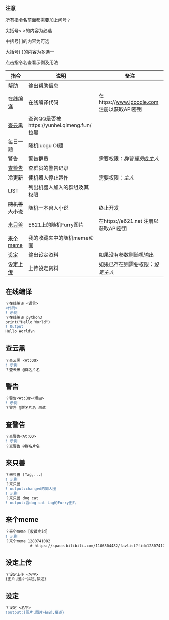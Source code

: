 ### 注意

所有指令名前面都需要加上问号`？`

尖括号< >的内容为必选

中括号[ ]的内容为可选

大括号{ }的内容为多选一

点击指令名查看示例及用法

| 指令| 说明 | 备注 |
| ------ | ----------- | -------- | 
| 帮助| 输出帮助信息 | |
| [在线编译](#在线编译)| 在线编译代码  | 在https://www.jdoodle.com 注册以获取API密钥|
| [查云黑](#查云黑)| 查询QQ是否被https://yunhei.qimeng.fun/ 拉黑 | |
| 每日一题| 随机luogu OI题 | |
| [警告](#警告)| 警告群员 | 需要权限：*群管理员*或*主人* |
| [查警告](#查警告)| 查群员的警告记录 |  |
| 冷更新| 使机器人停止运作 | 需要权限：*主人* |
| LIST| 列出机器人加入的群组及其权限 |  |
| ~~随机兽人小说~~| 随机一本兽人小说 | 终止开发 |
| [来只兽](#来只兽) | E621上的随机Furry图片 | 在https://e621.net 注册以获取API密钥 |
| [来个meme](#来个meme) | 我的收藏夹中的随机meme动画 |  |
| [设定](#设定) | 输出设定资料 | 如果没有参数则随机输出 |
| [设定上传](#设定上传) | 上传设定资料 | 如果已存在则需要权限：*设定主人* |

## 在线编译
```diff
？在线编译 <语言>
<代码>
! 示例
？在线编译 python3
print("Hello World")
! Output
Hello World\n
```

## 查云黑

```diff
？查云黑 <At:QQ>
! 示例
？查云黑 @群名片名
```
## 警告

```diff
？警告<At:QQ><理由>
! 示例
？警告 @群名片名 测试
```
## 查警告

```diff
？查警告<At:QQ>
! 示例
？查警告 @群名片名
```
## 来只兽

```diff
？来只兽 [Tag,...]
! 示例
？来只兽
! output:changed的同人图
! 示例
？来只兽 dog cat
! output:含dog cat tag的Furry图片
```
## 来个meme

```diff
？来个meme [收藏夹id]
! 示例
？来个meme 1280741082
           # https://space.bilibili.com/1106804482/favlist?fid=1280741082&ftype=create
```
## 设定上传

```diff
？设定上传 <名字>
{图片,图片+描述,描述}
```
## 设定

```diff
？设定 <名字>
!output:{图片,图片+描述,描述}
```

